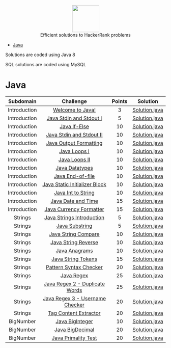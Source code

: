<p align="center">
    <a href="https://www.hackerrank.com/mohitrajvardhan17">
        <img height=85 src="https://d3keuzeb2crhkn.cloudfront.net/hackerrank/assets/styleguide/logo_wordmark-f5c5eb61ab0a154c3ed9eda24d0b9e31.svg">
    </a>
    <br>Efficient solutions to HackerRank problems
</p>

* [Java](#java)

Solutions are coded using Java 8

SQL solutions are coded using MySQL

# Java

|          Subdomain          |                                                         Challenge                                                        | Points |                                                                                         Solution                                                                                        |
|:---------------------------:|:------------------------------------------------------------------------------------------------------------------------:|:------:|:---------------------------------------------------------------------------------------------------------------------------------------------------------------------------------------:|
|         Introduction        | [Welcome to Java!](https://www.hackerrank.com/challenges/welcome-to-java)                                                |    3   | [Solution.java](https://github.com/mohitrajvardhan17/HackerRank/blob/master/Java/Introduction/1.%20Welcome%20to%20Java!/Solution.java)                                                  |
|         Introduction        | [Java Stdin and Stdout I](https://www.hackerrank.com/challenges/java-stdin-and-stdout-1)                                 |    5   | [Solution.java](https://github.com/mohitrajvardhan17/HackerRank/blob/master/Java/Introduction/2.%20Java%20Stdin%20and%20Stdout%20I/Solution.java)                                       |
|         Introduction        | [Java If-Else](https://www.hackerrank.com/challenges/java-if-else)                                                       |   10   | [Solution.java](https://github.com/mohitrajvardhan17/HackerRank/blob/master/Java/Introduction/3.%20Java%20If-Else/Solution.java)                                                        |
|         Introduction        | [Java Stdin and Stdout II](https://www.hackerrank.com/challenges/java-stdin-stdout)                                      |   10   | [Solution.java](https://github.com/mohitrajvardhan17/HackerRank/blob/master/Java/Introduction/4.%20Java%20Stdin%20and%20Stdout%20II/Solution.java)                                      |
|         Introduction        | [Java Output Formatting](https://www.hackerrank.com/challenges/java-output-formatting)                                   |   10   | [Solution.java](https://github.com/mohitrajvardhan17/HackerRank/blob/master/Java/Introduction/8.%20Java%20Output%20Formatting/Solution.java)                                            |
|         Introduction        | [Java Loops I](https://www.hackerrank.com/challenges/java-loops-i)                                                       |   10   | [Solution.java](https://github.com/mohitrajvardhan17/HackerRank/blob/master/Java/Introduction/5.%20Java%20Loops%20I/Solution.java)                                                      |  
|         Introduction        | [Java Loops II](https://www.hackerrank.com/challenges/java-loops)                                                        |   10   | [Solution.java](https://github.com/mohitrajvardhan17/HackerRank/blob/master/Java/Introduction/6.%20Java%20Loops%20II/Solution.java)                                                     |
|         Introduction        | [Java Datatypes](https://www.hackerrank.com/challenges/java-datatypes)                                                   |   10   | [Solution.java](https://github.com/mohitrajvardhan17/HackerRank/tree/master/Java/Introduction/7.%20Java%20Datatypes/Solution.java)                                                      |
|         Introduction        | [Java End-of-file](https://www.hackerrank.com/challenges/java-end-of-file)                                               |   10   | [Solution.java](https://github.com/mohitrajvardhan17/HackerRank/blob/master/Java/Introduction/9.%20Java%20End-of-file/Solution.java)                                                    |
|         Introduction        | [Java Static Initializer Block](https://www.hackerrank.com/challenges/java-static-initializer-block)                     |   10   | [Solution.java](https://github.com/mohitrajvardhan17/HackerRank/blob/master/Java/Introduction/10.%20Java%20Static%20Initializer%20Block/Solution.java)                                   |
|         Introduction        | [Java Int to String](https://www.hackerrank.com/challenges/java-int-to-string)                                           |   10   | [Solution.java](https://github.com/mohitrajvardhan17/HackerRank/blob/master/Java/Introduction/11.%20Java%20Int%20to%20String/Solution.java)                                              |
|         Introduction        | [Java Date and Time](https://www.hackerrank.com/challenges/java-date-and-time)                                           |   15   | [Solution.java](https://github.com/mohitrajvardhan17/HackerRank/blob/master/Java/Introduction/12.%20Java%20Date%20and%20Time/Solution.java)                                              |
|         Introduction        | [Java Currency Formatter](https://www.hackerrank.com/challenges/java-currency-formatter)                                 |   15   | [Solution.java](https://github.com/mohitrajvardhan17/HackerRank/blob/master/Java/Introduction/13.%20Java%20Currency%20Formatter/Solution.java)                                           |
|           Strings           | [Java Strings Introduction](https://www.hackerrank.com/challenges/java-strings-introduction)                             |    5   | [Solution.java](https://github.com/mohitrajvardhan17/HackerRank/blob/master/Java/Strings/1.%20Java%20Strings%20Introduction/Solution.java)                                              |
|           Strings           | [Java Substring](https://www.hackerrank.com/challenges/java-substring)                                                   |    5   | [Solution.java](https://github.com/mohitrajvardhan17/HackerRank/blob/master/Java/Strings/2.%20Java%20Substring/Solution.java)                                                           |
|           Strings           | [Java String Compare](https://www.hackerrank.com/challenges/java-string-compare)                                         |   10   | [Solution.java](https://github.com/mohitrajvardhan17/HackerRank/blob/master/Java/Strings/3.%20Java%20Substring%20Comparisons/Solution.java)                                                    |
|           Strings           | [Java String Reverse](https://www.hackerrank.com/challenges/java-string-reverse)                                        |   10   | [Solution.java]()                                                    |
|           Strings           | [Java Anagrams](https://www.hackerrank.com/challenges/java-anagrams)                                                     |   10   | [Solution.java]()                                                            |
|           Strings           | [Java String Tokens](https://www.hackerrank.com/challenges/java-string-tokens)                                           |   15   | [Solution.java]()                                                     |
|           Strings           | [Pattern Syntax Checker](https://www.hackerrank.com/challenges/pattern-syntax-checker)                                   |   20   | [Solution.java]()                                                 |
|           Strings           | [Java Regex](https://www.hackerrank.com/challenges/java-regex)                                                           |   25   | [Solution.java]()                                                               |
|           Strings           | [Java Regex 2 - Duplicate Words](https://www.hackerrank.com/challenges/duplicate-word)                                   |   25   | [Solution.java]()                                   |
|           Strings           | [Java Regex 3 - Username Checker](https://www.hackerrank.com/challenges/valid-username-checker)                          |   20   | [Solution.java]()                                  |
|           Strings           | [Tag Content Extractor](https://www.hackerrank.com/challenges/tag-content-extractor)                                     |   20   | [Solution.java]()                                                  |
|          BigNumber          | [Java BigInteger](https://www.hackerrank.com/challenges/java-biginteger)                                                 |   10   | [Solution.java]()                                                        |
|          BigNumber          | [Java BigDecimal](https://www.hackerrank.com/challenges/java-bigdecimal)                                                 |   20   | [Solution.java]()                                                        |
|          BigNumber          | [Java Primality Test](https://www.hackerrank.com/challenges/java-primality-test)                                         |   20   | [Solution.java]()                                                  |
